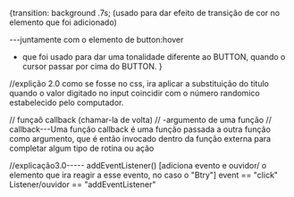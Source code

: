{transition: background .7s; (usado para dar efeito de transição de cor no elemento que foi adicionado)

---juntamente com o elemento de button:hover 
- que foi usado para dar uma tonalidade diferente ao BUTTON, quando o cursor passar por cima do BUTTON.
}


//explição 2.0
como se fosse no css, ira aplicar a substituição do titulo quando o valor digitado no input coincidir com o número randomico estabelecido pelo computador.


// funçaõ callback (chamar-la de volta)
//          -argumento de uma função
//          callback---Uma função callback é uma função passada a outra função como argumento, que é então invocado dentro da função externa para completar algum tipo de rotina ou ação


//explicação3.0----- addEventListener() [adiciona evento e ouvidor/ o elemento que ira reagir a esse evento, no caso o "Btry"] event == "click"   Listener/ouvidor == "addEventListener"



